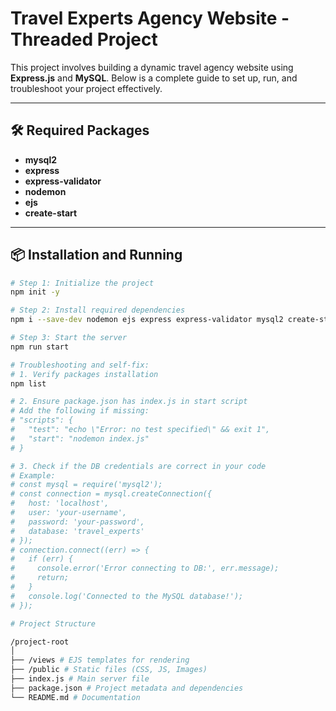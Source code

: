 # Travel Experts Agency Website - Threaded Project

This project involves building a dynamic travel agency website using **Express.js** and **MySQL**. Below is a complete guide to set up, run, and troubleshoot your project effectively.

---

## 🛠️ Required Packages

- **mysql2**
- **express**
- **express-validator**
- **nodemon**
- **ejs**
- **create-start**

---

## 📦 Installation and Running

```bash
# Step 1: Initialize the project
npm init -y

# Step 2: Install required dependencies
npm i --save-dev nodemon ejs express express-validator mysql2 create-start

# Step 3: Start the server
npm run start

# Troubleshooting and self-fix:
# 1. Verify packages installation
npm list

# 2. Ensure package.json has index.js in start script
# Add the following if missing:
# "scripts": {
#   "test": "echo \"Error: no test specified\" && exit 1",
#   "start": "nodemon index.js"
# }

# 3. Check if the DB credentials are correct in your code
# Example:
# const mysql = require('mysql2');
# const connection = mysql.createConnection({
#   host: 'localhost',
#   user: 'your-username',
#   password: 'your-password',
#   database: 'travel_experts'
# });
# connection.connect((err) => {
#   if (err) {
#     console.error('Error connecting to DB:', err.message);
#     return;
#   }
#   console.log('Connected to the MySQL database!');
# });

# Project Structure

/project-root
│
├── /views # EJS templates for rendering
├── /public # Static files (CSS, JS, Images)
├── index.js # Main server file
├── package.json # Project metadata and dependencies
└── README.md # Documentation
```
